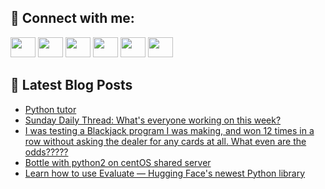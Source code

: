 ## 🔎 Connect with me:
[<img height="32" width="40" src="https://cdn.jsdelivr.net/npm/simple-icons@v5/icons/telegram.svg" />](https://t.me/bullbesh)
[<img height="32" width="40" src="https://cdn.jsdelivr.net/npm/simple-icons@v5/icons/vk.svg" />](https://vk.com/bullbesh)
[<img height="32" width="40" src="https://cdn.jsdelivr.net/npm/simple-icons@v5/icons/twitter.svg" />](https://twitter.com/bullbesh1)
[<img height="32" width="40" src="https://cdn.jsdelivr.net/npm/simple-icons@v5/icons/instagram.svg" />](https://www.instagram.com/bullbesh)
[<img height="32" width="40" src="https://cdn.jsdelivr.net/npm/simple-icons@v5/icons/reddit.svg" />](https://www.reddit.com/user/bullbesh)
[<img height="32" width="40" src="https://cdn.jsdelivr.net/npm/simple-icons@v5/icons/youtube.svg" />](https://www.youtube.com/channel/UCtfjRs6uzgq5mfm8S06WTcg)

## 📕 Latest Blog Posts
<!-- BLOG-POST-LIST:START -->
- [Python tutor](https://www.reddit.com/r/Python/comments/v51us9/python_tutor/)
- [Sunday Daily Thread: What&#39;s everyone working on this week?](https://www.reddit.com/r/Python/comments/v51dp2/sunday_daily_thread_whats_everyone_working_on/)
- [I was testing a Blackjack program I was making, and won 12 times in a row without asking the dealer for any cards at all. What even are the odds?????](https://www.reddit.com/r/Python/comments/v501ng/i_was_testing_a_blackjack_program_i_was_making/)
- [Bottle with python2 on centOS shared server](https://www.reddit.com/r/Python/comments/v4y7rb/bottle_with_python2_on_centos_shared_server/)
- [Learn how to use Evaluate — Hugging Face&#39;s newest Python library](https://www.reddit.com/r/Python/comments/v4xm3t/learn_how_to_use_evaluate_hugging_faces_newest/)
<!-- BLOG-POST-LIST:END -->
